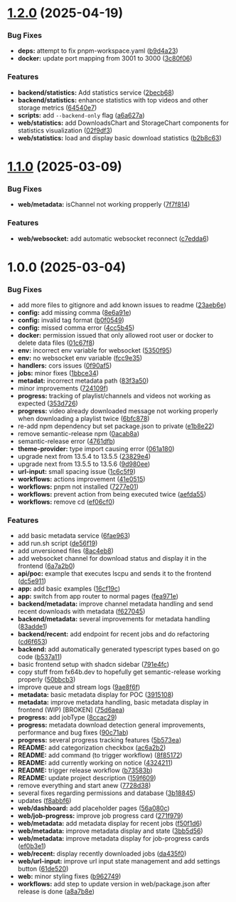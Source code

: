 # [1.2.0](https://github.com/Fx64b/video-archiver/compare/0.1.1.0-BETA...0.1.2.0-BETA) (2025-04-19)


### Bug Fixes

* **deps:** attempt to fix pnpm-workspace.yaml ([b9d4a23](https://github.com/Fx64b/video-archiver/commit/b9d4a235854da0285bba6d2d6f8c2cd39a2e33b6))
* **docker:** update port mapping from 3001 to 3000 ([3c80f06](https://github.com/Fx64b/video-archiver/commit/3c80f0659cd8978dd54a2c0b7ef5c2ac3caa5e13))


### Features

* **backend/statistics:** Add statistics service ([2becb68](https://github.com/Fx64b/video-archiver/commit/2becb68df845d3075d19d725c99feb276b796c24))
* **backend/statistics:** enhance statistics with top videos and other storage metrics ([64540e7](https://github.com/Fx64b/video-archiver/commit/64540e7beca1853adf70a18ee6cc3102e21c8852))
* **scripts:** add `--backend-only` flag ([a6a627a](https://github.com/Fx64b/video-archiver/commit/a6a627a166b6490e253a8ba1bf914ac9fc661759))
* **web/statistics:** add DownloadsChart and StorageChart components for statistics visualization ([02f9df3](https://github.com/Fx64b/video-archiver/commit/02f9df352889fd8fec60de166a19e4bdc7c108a8))
* **web/statistics:** load and display basic download statistics ([b2b8c63](https://github.com/Fx64b/video-archiver/commit/b2b8c63e262ddba227cde7d767cc0d411d5cc43d))

# [1.1.0](https://github.com/Fx64b/video-archiver/compare/0.1.0.0-BETA...0.1.1.0-BETA) (2025-03-09)


### Bug Fixes

* **web/metadata:** isChannel not working propperly ([7f7f814](https://github.com/Fx64b/video-archiver/commit/7f7f81431305fd602c0d5d190b193772f7d41f7a))


### Features

* **web/websocket:** add automatic websocket reconnect ([c7edda6](https://github.com/Fx64b/video-archiver/commit/c7edda6c73b32a4326a5cbc2d0864295d5ab734e))

# 1.0.0 (2025-03-04)


### Bug Fixes

* add more files to gitignore and add known issues to readme ([23aeb6e](https://github.com/Fx64b/video-archiver/commit/23aeb6e388c6ca6c3c28d977224679e76eb1a6b5))
* **config:** add missing comma ([8e6a91e](https://github.com/Fx64b/video-archiver/commit/8e6a91e273190905d63f76431115121fa452660f))
* **config:** invalid tag format ([b0f0549](https://github.com/Fx64b/video-archiver/commit/b0f05491b298df671ca02599ef25a28d9964e108))
* **config:** missed comma error ([4cc5b45](https://github.com/Fx64b/video-archiver/commit/4cc5b453c93b5f4a48ee2641103a8c6877c30f92))
* **docker:** permission issued that only allowed root user or docker to delete data files ([01c67f8](https://github.com/Fx64b/video-archiver/commit/01c67f8e5970d9c9d0f1f39e52fd241b7e26326f))
* **env:** incorrect env variable for websocket ([5350f95](https://github.com/Fx64b/video-archiver/commit/5350f95926bed132230f57ba24eb3ea8c8476e7a))
* **env:** no websocket env variable ([fcc9e35](https://github.com/Fx64b/video-archiver/commit/fcc9e35fbaaef07ea5be3495ac7bfdbc682dbc5f))
* **handlers:** cors issues ([0f90af5](https://github.com/Fx64b/video-archiver/commit/0f90af5d8a09f026bd2ccb34f5433ce431c6969a))
* **jobs:** minor fixes ([1bbce34](https://github.com/Fx64b/video-archiver/commit/1bbce34b7c76d2b25f417b368927fca1853c07b9))
* **metadat:** incorrect metadata path ([83f3a50](https://github.com/Fx64b/video-archiver/commit/83f3a50cccc84012c64bb9d3f11a9cc3cb1bb0b5))
* minor improvements ([724109f](https://github.com/Fx64b/video-archiver/commit/724109f31bc09b093b984cb9d674c69e1a3b0a59))
* **progress:** tracking of playlist/channels and videos not working as expected ([353d726](https://github.com/Fx64b/video-archiver/commit/353d72612cab82ba38ae73bf6e01e47fabb5f98a))
* **progress:** video already downloaded message not working properly when downloading a playlist twice ([6bfc878](https://github.com/Fx64b/video-archiver/commit/6bfc8784f198841aba3dce2e21cdd68679330ea7))
* re-add npm dependency but set package.json to private ([e1b8e22](https://github.com/Fx64b/video-archiver/commit/e1b8e226e4a623ae79da3524b7f0d35e0ab59e28))
* remove semantic-release npm ([0acab8a](https://github.com/Fx64b/video-archiver/commit/0acab8ae4827a007ad4af1d42c906f0d6df03aea))
* semantic-release error ([4761dfb](https://github.com/Fx64b/video-archiver/commit/4761dfb9f9dbddd387059f72724aa0d1da9ca702))
* **theme-provider:** type import causing error ([061a180](https://github.com/Fx64b/video-archiver/commit/061a1808c5a78f237dcd682bebec582c7c7c5c9a))
* upgrade next from 13.5.4 to 13.5.5 ([23829e4](https://github.com/Fx64b/video-archiver/commit/23829e40f63f0896ff6e3aff37c73f1e9021d17b))
* upgrade next from 13.5.5 to 13.5.6 ([9d980ee](https://github.com/Fx64b/video-archiver/commit/9d980ee4b8954ba966b7ede054fe759f8a1f1448))
* **url-input:** small spacing issue ([1c6c5f9](https://github.com/Fx64b/video-archiver/commit/1c6c5f983e27070129564ff527e3ab2b199d18de))
* **workflows:** actions improvement ([41e0515](https://github.com/Fx64b/video-archiver/commit/41e0515a23570c5b7a88d8452b0fc406813e2f05))
* **workflows:** pnpm not installed ([7277e01](https://github.com/Fx64b/video-archiver/commit/7277e0140314b7fe494a588dd30b325e9881419f))
* **workflows:** prevent action from being executed twice ([aefda55](https://github.com/Fx64b/video-archiver/commit/aefda55e250385c7c97f35cc0357ea8746ba563d))
* **workflows:** remove cd ([ef06cf0](https://github.com/Fx64b/video-archiver/commit/ef06cf026a9921db3dbf7c6d620779f885443ab7))


### Features

* add basic metadata service ([6fae963](https://github.com/Fx64b/video-archiver/commit/6fae9636a17112cbdf477f225b2384e5a2b76b7c))
* add run.sh script ([de56f19](https://github.com/Fx64b/video-archiver/commit/de56f1962acc248cb3b3d7af9e3a960148f1348b))
* add unversioned files ([8ac4eb8](https://github.com/Fx64b/video-archiver/commit/8ac4eb8e296b993bbd5e00f191959384108e42d6))
* add websocket channel for download status and display it in the frontend ([6a7a2b0](https://github.com/Fx64b/video-archiver/commit/6a7a2b0d32a5698178add9d1617ed443e3fb0f1b))
* **api/poc:** example that executes lscpu and sends it to the frontend ([dc5e911](https://github.com/Fx64b/video-archiver/commit/dc5e91138d52f74ee2c8adeaf97b7bcdf67fa78d))
* **app:** add basic examples ([16cf19c](https://github.com/Fx64b/video-archiver/commit/16cf19ccd544b97bdc0520a82329d51dee7c0fb5))
* **app:** switch from app router to normal pages ([fea971e](https://github.com/Fx64b/video-archiver/commit/fea971e25e10476a46ab6036a6c6379f0b7288f8))
* **backend/metadata:** improve channel metadata handling and send recent downloads with metadata ([f627045](https://github.com/Fx64b/video-archiver/commit/f627045b85c416ac937cf631b4a27c6ae1fc7816))
* **backend/metadata:** several improvements for metadata handling ([83adde1](https://github.com/Fx64b/video-archiver/commit/83adde1694fcaa64805c8987fbe189359751d355))
* **backend/recent:** add endpoint for recent jobs and do refactoring ([cd6f653](https://github.com/Fx64b/video-archiver/commit/cd6f6538db875b858cfe59c979552f3498cfbd08))
* **backend:** add automatically generated typescript types based on go code ([b537a11](https://github.com/Fx64b/video-archiver/commit/b537a1113e692aa2ba00dd876172f09691308fca))
* basic frontend setup with shadcn sidebar ([791e4fc](https://github.com/Fx64b/video-archiver/commit/791e4fcf7d8775260d2f24297b13c39c6c10d8e1))
* copy stuff from fx64b.dev to hopefully get semantic-release working properly ([50bbcb3](https://github.com/Fx64b/video-archiver/commit/50bbcb33730186420ad4111f0eace6d17fe766c6))
* improve queue and stream logs ([9ae8f6f](https://github.com/Fx64b/video-archiver/commit/9ae8f6f21e0b585f313dd5344d707a984eaeaff3))
* **metadata:** basic metadata display for POC ([3915108](https://github.com/Fx64b/video-archiver/commit/39151089706bb2094d3236a18e5b45514766265f))
* **metadata:** improve metadata handling, basic metadata display in frontend (WIP) [BROKEN] ([75d6aea](https://github.com/Fx64b/video-archiver/commit/75d6aeadea7b389acd024dfd891581f4f567c055))
* **progress:** add jobType ([8ccac29](https://github.com/Fx64b/video-archiver/commit/8ccac293a08f750bb0744f2951bcc6cb3cd7e914))
* **progress:** metadata download detection general improvements, performance and bug fixes ([90c71ab](https://github.com/Fx64b/video-archiver/commit/90c71ab79657dd1bf3f0273ee3e081730a9da2e5))
* **progress:** several progress tracking features ([5b573ea](https://github.com/Fx64b/video-archiver/commit/5b573ea6b5181c92c6c5687c7a87f039d406bc0b))
* **README:** add categorization checkbox ([ac6a2b2](https://github.com/Fx64b/video-archiver/commit/ac6a2b2ac40d38d8c1ce6c0e8ffbe28e0228223f))
* **README:** add command (to trigger workflow) ([8f85172](https://github.com/Fx64b/video-archiver/commit/8f85172134dbdd7fe4078154096305d9f88a6148))
* **README:** add currently working on notice ([4324211](https://github.com/Fx64b/video-archiver/commit/4324211d623f158c7b856aa061d8b28eddefb424))
* **README:** trigger release workflow ([b73583b](https://github.com/Fx64b/video-archiver/commit/b73583bfe8fca9b17f4df0f4026dd9f56c429bf8))
* **README:** update project description ([159f609](https://github.com/Fx64b/video-archiver/commit/159f609cadc8c1912dddb97a93093d74e877c2da))
* remove everything and start anew ([7728d38](https://github.com/Fx64b/video-archiver/commit/7728d38d93f66d1a68019ad94b419e3eb5461f76))
* several fixes regarding permissions and database ([3b18845](https://github.com/Fx64b/video-archiver/commit/3b1884592fa3e1dc1babeab0f9c042c632493fe5))
* updates ([f8abbf6](https://github.com/Fx64b/video-archiver/commit/f8abbf6bf424ddd65eaff7f6e7e7d19064fb282d))
* **web/dashboard:** add placeholder pages ([56a080c](https://github.com/Fx64b/video-archiver/commit/56a080c2390301c6ca8b60c88f95dd96a15b1f68))
* **web/job-progress:** improve job progress card ([271f979](https://github.com/Fx64b/video-archiver/commit/271f9791af17f73d6d34bc260927782d831be966))
* **web/metadata:** add metadata display for recent jobs ([f50f1d6](https://github.com/Fx64b/video-archiver/commit/f50f1d645474af1b7ec5b74de209420e6020344a))
* **web/metadata:** improve metadata display and state ([3bb5d56](https://github.com/Fx64b/video-archiver/commit/3bb5d562b9b4efa0b6c4fa8d1a4f5a9985ba05fd))
* **web/metadata:** improve metadata display for job-progress cards ([ef0b3e1](https://github.com/Fx64b/video-archiver/commit/ef0b3e127d0df220b6e8d76eb4d0d345934e1f93))
* **web/recent:** display recently downloaded jobs ([da435f0](https://github.com/Fx64b/video-archiver/commit/da435f047a7e59f4e91fa2b58d93ce030c237ff5))
* **web/url-input:** improve url input state management and add settings button ([61de520](https://github.com/Fx64b/video-archiver/commit/61de520987b1a9f10743d05b77b11393c4c021e0))
* **web:** minor styling fixes ([b962749](https://github.com/Fx64b/video-archiver/commit/b962749167c4073983f335eb6c530f2432a0af70))
* **workflows:** add step to update version in web/package.json after release is done ([a8a7b8e](https://github.com/Fx64b/video-archiver/commit/a8a7b8e4710c1809f9458759f58a1dc5dc046ec6))
